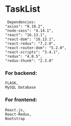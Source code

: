 # TaskList
     Dependencies:
    "axios": "0.19.2",
    "node-sass": "4.14.1",
    "react": "16.13.1",
    "react-dom": "16.13.1",
    "react-redux": "7.2.0",
    "react-router-dom": "5.2.0",
    "react-scripts": "3.4.1",
    "redux": "4.0.5",
    "redux-thunk": "2.3.0"

### For backend:
    FLASK,
    MySQL Database

### For frontend:
    React.js,
    React-Redux,
    Bootstrap
